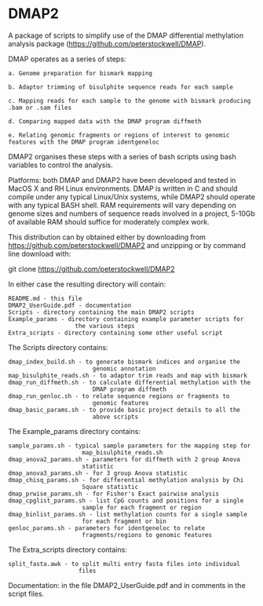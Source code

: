 #				DMAP2

A package of scripts to simplify use of the DMAP differential
methylation analysis package (https://github.com/peterstockwell/DMAP).

DMAP operates as a series of steps:
```
a. Genome preparation for bismark mapping

b. Adaptor trimming of bisulphite sequence reads for each sample

c. Mapping reads for each sample to the genome with bismark producing
.bam or .sam files

d. Comparing mapped data with the DMAP program diffmeth

e. Relating genomic fragments or regions of interest to genomic
features with the DMAP program identgeneloc
```
DMAP2 organises these steps with a series of bash scripts using bash
variables to control the analysis.

Platforms: both DMAP and DMAP2 have been developed and tested in MacOS
X and RH Linux environments.  DMAP is written in C and should compile
under any typical Linux/Unix systems, while DMAP2 should operate with
any typical BASH shell.  RAM requirements will vary depending on
genome sizes and numbers of sequence reads involved in a project,
5-10Gb of available RAM should suffice for moderately complex work.

This distribution can by obtained either by downloading from
https://github.com/peterstockwell/DMAP2 and unzipping or by command
line download with:

git clone https://github.com/peterstockwell/DMAP2

In either case the resulting directory will contain:
```
README.md - this file
DMAP2_UserGuide.pdf - documentation
Scripts - directory containing the main DMAP2 scripts
Example_params - directory containing example parameter scripts for
                   the various steps
Extra_scripts - directory containing some other useful script
```
The Scripts directory contains:
```
dmap_index_build.sh - to generate bismark indices and organise the
                        genomic annotation
map_bisulphite_reads.sh - to adaptor trim reads and map with bismark
dmap_run_diffmeth.sh - to calculate differential methylation with the
                        DMAP program diffmeth
dmap_run_genloc.sh - to relate sequence regions or fragments to
                        genomic features
dmap_basic_params.sh - to provide basic project details to all the
                        above scripts
```
The Example_params directory contains:
```
sample_params.sh - typical sample parameters for the mapping step for
                     map_bisulphite_reads.sh
dmap_anova2_params.sh - parameters for diffmeth with 2 group Anova
                     statistic
dmap_anova3_params.sh - for 3 group Anova statistic
dmap_chisq_params.sh - for differential methylation analysis by Chi
                     Square statistic
dmap_prwise_params.sh - for Fisher's Exact pairwise analysis
dmap_cpglist_params.sh - list CpG counts and positions for a single
                     sample for each fragment or region
dmap_binlist_params.sh - list methylation counts for a single sample
                     for each fragment or bin
genloc_params.sh - parameters for identgeneloc to relate
                     fragments/regions to genomic features
```
The Extra_scripts directory contains:
```
split_fasta.awk - to split multi entry fasta files into individual
                    files
```
Documentation: in the file DMAP2_UserGuide.pdf and in comments in the
script files.
